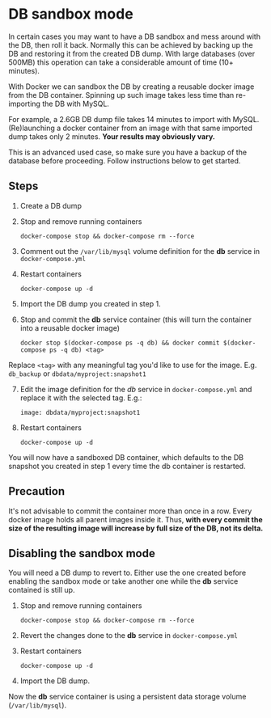 # DB sandbox mode

In certain cases you may want to have a DB sandbox and mess around with the DB, then roll it back.
Normally this can be achieved by backing up the DB and restoring it from the created DB dump.
With large databases (over 500MB) this operation can take a considerable amount of time (10+ minutes).

With Docker we can sandbox the DB by creating a reusable docker image from the DB container.
Spinning up such image takes less time than re-importing the DB with MySQL.

For example, a 2.6GB DB dump file takes 14 minutes to import with MySQL. (Re)launching a docker container from an image with that same imported dump takes only 2 minutes. **Your results may obviously vary.**

This is an advanced used case, so make sure you have a backup of the database before proceeding.
Follow instructions below to get started.

## Steps

1. Create a DB dump
2. Stop and remove running containers
    
    `docker-compose stop && docker-compose rm --force`

3. Comment out the `/var/lib/mysql` volume definition for the **db** service in `docker-compose.yml`
4. Restart containers

    `docker-compose up -d`

5. Import the DB dump you created in step 1.
6. Stop and commit the **db** service container (this will turn the container into a reusable docker image)
    
    `docker stop $(docker-compose ps -q db) && docker commit $(docker-compose ps -q db) <tag>`

Replace `<tag>` with any meaningful tag you'd like to use for the image. E.g. `db_backup` or `dbdata/myproject:snapshot1`

7. Edit the image definition for the *db* service in `docker-compose.yml` and replace it with the selected tag. E.g.:

    `image: dbdata/myproject:snapshot1`

8. Restart containers

    `docker-compose up -d`

You will now have a sandboxed DB container, which defaults to the DB snapshot you created in step 1 every time the db container is restarted.

## Precaution

It's not advisable to commit the container more than once in a row. Every docker image holds all parent images inside it. Thus, **with every commit the size of the resulting image will increase by full size of the DB, not its delta.**

## Disabling the sandbox mode

You will need a DB dump to revert to.
Either use the one created before enabling the sandbox mode or take another one while the **db** service contained is still up.

1. Stop and remove running containers
    
    `docker-compose stop && docker-compose rm --force`

2. Revert the changes done to the **db** service in `docker-compose.yml`
3. Restart containers

    `docker-compose up -d`

5. Import the DB dump.

Now the **db** service container is using a persistent data storage volume (`/var/lib/mysql`).
